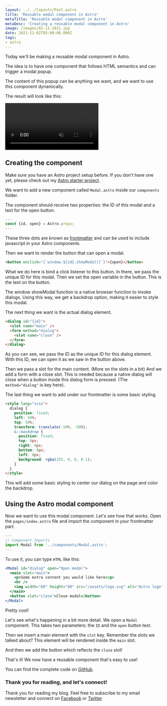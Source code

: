 ```yaml
---
layout: ../../layouts/Post.astro
title: 'Reusable modal component in Astro'
metaTitle: 'Reusable modal component in Astro'
metaDesc: 'Creating a reusable modal component in Astro'
image: /images/02-11-2021.jpg
date: 2021-11-02T03:00:00.000Z
tags:
- astro
---
```


Today we'll be making a reusable modal component in Astro.

The idea is to have one component that follows HTML semantics and can trigger a modal popup.

The content of this popup can be anything we want, and we want to use this component dynamically.

The result will look like this:

<!-- ![reusable modal component in Astro](https://cdn.hashnode.com/res/hashnode/image/upload/v1634885106744/_lZVDo2eo7.gif) -->
<video autoplay loop muted playsinline>

  <source src="https://res.cloudinary.com/daily-dev-tips/video/upload/q_auto/modal_pjptvz.webm" type="video/webm" />
  <source src="https://res.cloudinary.com/daily-dev-tips/video/upload/q_auto/modal_cqikfv.mp4" type="video/mp4" />
</video>

## Creating the component

Make sure you have an Astro project setup before. If you don't have one yet, please check out my [Astro starter project](https://daily-dev-tips.com/posts/a-first-look-at-astra-astronomical-results/).

We want to add a new component called `Modal.astro` inside our `components` folder.

The component should receive two properties: the ID of this modal and a text for the open button.

```jsx
---
const {id, open} = Astro.props;
---
```

These three dots are known as [frontmatter](https://docs.astro.build/core-concepts/astro-components/#frontmatter-script) and can be used to include javascript in your Astro components.

Then we want to render the button that can open a modal.

```html
<button onclick="{`window.${id}.showModal()`}">{open}</button>
```

What we do here is bind a click listener to this button. In there, we pass the unique ID for this modal.
Then we set the open variable in the button. This is the text on the button.

The window showModal function is a native browser function to invoke dialogs.
Using this way, we get a backdrop option, making it easier to style this modal.

The next thing we want is the actual dialog element.

```html
<dialog id="{id}">
  <slot name="main" />
  <form method="dialog">
    <slot name="close" />
  </form>
</dialog>
```

As you can see, we pass the ID as the unique ID for this dialog element. With this ID, we can open it as we saw in the button above.

Then we pass a slot for the main content. (More on the slots in a bit)
And we add a form with a close slot. This is needed because a native dialog will close when a button inside this dialog form is pressed. (The `method="dialog"` is key here).

The last thing we want to add under our frontmatter is some basic styling.

```html
<style lang="scss">
  dialog {
    position: fixed;
    left: 50%;
    top: 50%;
    transform: translate(-50%, -50%);
    &::backdrop {
      position: fixed;
      top: 0px;
      right: 0px;
      bottom: 0px;
      left: 0px;
      background: rgba(255, 0, 0, 0.1);
    }
  }
</style>
```

This will add some basic styling to center our dialog on the page and color the backdrop.

## Using the Astro modal component

Now we want to use this modal component. Let's see how that works.
Open the `pages/index.astro` file and import the component in your frontmatter part.

```jsx
---
// Component Imports
import Modal from '../components/Modal.astro';
---
```

To use it, you can type `HTML` like this:

```jsx
<Modal id="dialog" open="Open modal">
  <main slot="main">
    <p>Some extra content you would like here</p>
    <hr />
    <img width="60" height="80" src="/assets/logo.svg" alt="Astro logo" />
  </main>
  <button slot="close">Close modal</button>
</Modal>
```

Pretty cool!

Let's see what's happening in a bit more detail.
We open a `Modal` component. This takes two parameters: the `ID` and the `open` button text.

Then we insert a main element with the `slot` key. Remember the slots we talked about? This element will be rendered inside the `main` slot.

And then we add the button which reflects the `close` slot!

That's it!
We now have a reusable component that's easy to use!

You can find the complete code on [GitHub](https://github.com/rebelchris/astro-modal).

### Thank you for reading, and let's connect!

Thank you for reading my blog. Feel free to subscribe to my email newsletter and connect on [Facebook](https://www.facebook.com/DailyDevTipsBlog) or [Twitter](https://twitter.com/DailyDevTips1)

